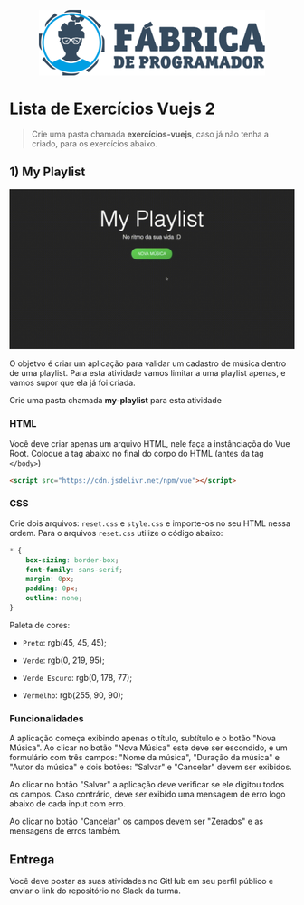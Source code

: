 <p align="center">
    <a href="https://fabricadeprogramador.com.br/" target="blank">
        <img src="../img/logo-fabrica-horizontal.svg" width="400" alt="Logo Fábrica de Programador" />
    </a>
</p>

# Lista de Exercícios Vuejs 2

>Crie uma pasta chamada **​exercícios-vuejs**, caso já não tenha a criado, para os exercícios abaixo.

## 1) My Playlist
![Vídeo demonstração](video-1.gif)

O objetvo é criar um aplicação para validar um cadastro de música dentro de uma playlist. Para esta atividade vamos limitar a uma playlist apenas, e vamos supor que ela já foi criada.


Crie uma pasta chamada **my-playlist** para esta atividade

### HTML
Você deve criar apenas um arquivo HTML, nele faça a instânciaçõa do Vue Root. Coloque a tag abaixo no final do corpo do HTML (antes da tag `</body>`)

```html 
<script src="https://cdn.jsdelivr.net/npm/vue"></script>
```

### CSS
Crie dois arquivos: `reset.css` e `style.css` e importe-os no seu HTML nessa ordem. Para o arquivos `reset.css` utilize o código abaixo: 

```css
* {
    box-sizing: border-box;
    font-family: sans-serif;
    margin: 0px;
    padding: 0px;
    outline: none;
}
```

Paleta de cores: 

+ `Preto`: rgb(45, 45, 45);

+ `Verde`: rgb(0, 219, 95);

+ `Verde Escuro`: rgb(0, 178, 77);

+ `Vermelho`: rgb(255, 90, 90);


### Funcionalidades
A aplicação começa exibindo apenas o título, subtítulo e o botão "Nova Música". Ao clicar no botão "Nova Música" este deve ser escondido, e um formulário com três campos: "Nome da música", "Duração da música" e "Autor da música" e dois botões: "Salvar" e "Cancelar" devem ser exibidos. 

Ao clicar no botão "Salvar" a aplicação deve verificar se ele digitou todos os campos. Caso contrário, deve ser exibido uma mensagem de erro logo abaixo de cada input com erro.

Ao clicar no botão "Cancelar" os campos devem ser "Zerados" e as mensagens de erros também.

## Entrega
Você deve postar as suas atividades no GitHub em seu perfil público e enviar o link do repositório no Slack da turma.